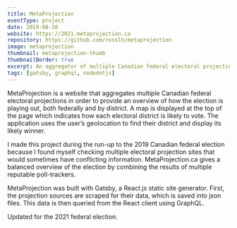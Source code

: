 ```yaml
---
title: MetaProjection
eventType: project
date: 2019-08-20
website: https://2021.metaprojection.ca
repository: https://github.com/rosslh/metaprojection
image: metaprojection
thumbnail: metaprojection-thumb
thumbnailBorder: true
excerpt: An aggregator of multiple Canadian federal electoral projections which provides an overview of how the election is playing out, both federally and by district. Updated for 2021.
tags: [gatsby, graphql, nodedotjs]
---
```


MetaProjection is a website that aggregates multiple Canadian federal electoral projections in order to provide an overview of how the election is playing out, both federally and by district. A map is displayed at the top of the page which indicates how each electoral district is likely to vote. The application uses the user’s geolocation to find their district and display its likely winner.

I made this project during the run-up to the 2019 Canadian federal election because I found myself checking multiple electoral projection sites that would sometimes have conflicting information. MetaProjection.ca gives a balanced overview of the election by combining the results of multiple reputable poll-trackers.

MetaProjection was built with Gatsby, a React.js static site generator. First, the projection sources are scraped for their data, which is saved into json files. This data is then queried from the React client using GraphQL.

Updated for the 2021 federal election.
